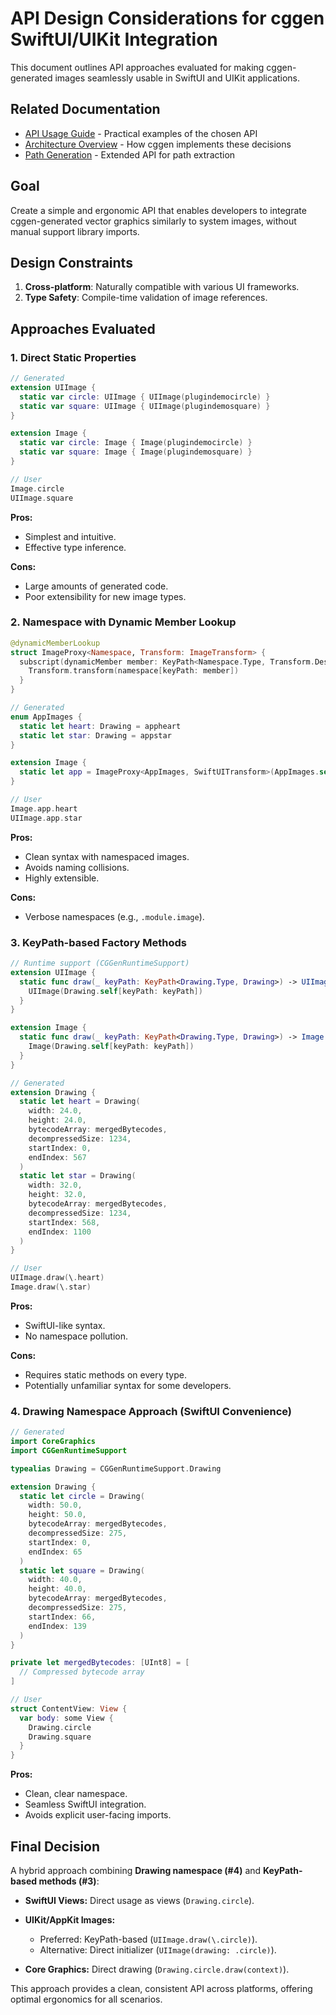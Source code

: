 # API Design Considerations for cggen SwiftUI/UIKit Integration

This document outlines API approaches evaluated for making cggen-generated images seamlessly usable in SwiftUI and UIKit applications.

## Related Documentation
- [API Usage Guide](api-usage-guide.md) - Practical examples of the chosen API
- [Architecture Overview](architecture.md) - How cggen implements these decisions
- [Path Generation](path-generation.md) - Extended API for path extraction

## Goal

Create a simple and ergonomic API that enables developers to integrate cggen-generated vector graphics similarly to system images, without manual support library imports.

## Design Constraints

1. **Cross-platform**: Naturally compatible with various UI frameworks.
2. **Type Safety**: Compile-time validation of image references.

## Approaches Evaluated

### 1. Direct Static Properties

```swift
// Generated
extension UIImage {
  static var circle: UIImage { UIImage(plugindemocircle) }
  static var square: UIImage { UIImage(plugindemosquare) }
}

extension Image {
  static var circle: Image { Image(plugindemocircle) }
  static var square: Image { Image(plugindemosquare) }
}

// User
Image.circle
UIImage.square
```

**Pros:**

* Simplest and intuitive.
* Effective type inference.

**Cons:**

* Large amounts of generated code.
* Poor extensibility for new image types.

### 2. Namespace with Dynamic Member Lookup

```swift
@dynamicMemberLookup
struct ImageProxy<Namespace, Transform: ImageTransform> {
  subscript(dynamicMember member: KeyPath<Namespace.Type, Transform.Descriptor>) -> Transform.PlatformImage {
    Transform.transform(namespace[keyPath: member])
  }
}

// Generated
enum AppImages {
  static let heart: Drawing = appheart
  static let star: Drawing = appstar
}

extension Image {
  static let app = ImageProxy<AppImages, SwiftUITransform>(AppImages.self)
}

// User
Image.app.heart
UIImage.app.star
```

**Pros:**

* Clean syntax with namespaced images.
* Avoids naming collisions.
* Highly extensible.

**Cons:**

* Verbose namespaces (e.g., `.module.image`).

### 3. KeyPath-based Factory Methods

```swift
// Runtime support (CGGenRuntimeSupport)
extension UIImage {
  static func draw(_ keyPath: KeyPath<Drawing.Type, Drawing>) -> UIImage {
    UIImage(Drawing.self[keyPath: keyPath])
  }
}

extension Image {
  static func draw(_ keyPath: KeyPath<Drawing.Type, Drawing>) -> Image {
    Image(Drawing.self[keyPath: keyPath])
  }
}

// Generated
extension Drawing {
  static let heart = Drawing(
    width: 24.0,
    height: 24.0,
    bytecodeArray: mergedBytecodes,
    decompressedSize: 1234,
    startIndex: 0,
    endIndex: 567
  )
  static let star = Drawing(
    width: 32.0,
    height: 32.0,
    bytecodeArray: mergedBytecodes,
    decompressedSize: 1234,
    startIndex: 568,
    endIndex: 1100
  )
}

// User
UIImage.draw(\.heart)
Image.draw(\.star)
```

**Pros:**

* SwiftUI-like syntax.
* No namespace pollution.

**Cons:**

* Requires static methods on every type.
* Potentially unfamiliar syntax for some developers.

### 4. Drawing Namespace Approach (SwiftUI Convenience)

```swift
// Generated
import CoreGraphics
import CGGenRuntimeSupport

typealias Drawing = CGGenRuntimeSupport.Drawing

extension Drawing {
  static let circle = Drawing(
    width: 50.0,
    height: 50.0,
    bytecodeArray: mergedBytecodes,
    decompressedSize: 275,
    startIndex: 0,
    endIndex: 65
  )
  static let square = Drawing(
    width: 40.0,
    height: 40.0,
    bytecodeArray: mergedBytecodes,
    decompressedSize: 275,
    startIndex: 66,
    endIndex: 139
  )
}

private let mergedBytecodes: [UInt8] = [
  // Compressed bytecode array
]

// User
struct ContentView: View {
  var body: some View {
    Drawing.circle
    Drawing.square
  }
}
```

**Pros:**

* Clean, clear namespace.
* Seamless SwiftUI integration.
* Avoids explicit user-facing imports.

## Final Decision

A hybrid approach combining **Drawing namespace (#4)** and **KeyPath-based methods (#3)**:

* **SwiftUI Views:** Direct usage as views (`Drawing.circle`).
* **UIKit/AppKit Images:**

  * Preferred: KeyPath-based (`UIImage.draw(\.circle)`).
  * Alternative: Direct initializer (`UIImage(drawing: .circle)`).
* **Core Graphics:** Direct drawing (`Drawing.circle.draw(context)`).

This approach provides a clean, consistent API across platforms, offering optimal ergonomics for all scenarios.
